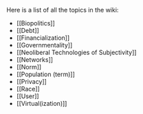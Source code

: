 Here is a list of all the topics in the wiki:

* [[Biopolitics]]
* [[Debt]]
* [[Financialization]]
* [[Governmentality]]
* [[Neoliberal Technologies of Subjectivity]]
* [[Networks]]
* [[Norm]]
* [[Population (term)]]
* [[Privacy]]
* [[Race]]
* [[User]]
* [[Virtual(ization)]]
